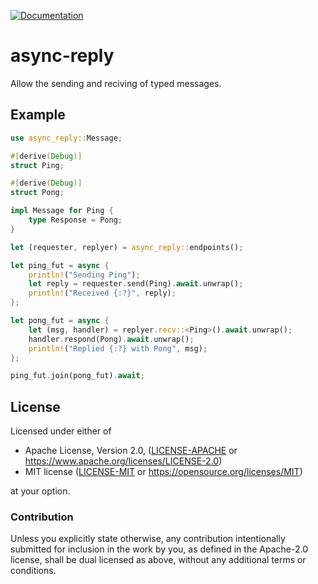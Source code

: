 [![Documentation](https://docs.rs/async-reply/badge.svg)](https://docs.rs/async-reply)

# async-reply

Allow the sending and reciving of typed messages.

## Example
```rust
use async_reply::Message;

#[derive(Debug)]
struct Ping;

#[derive(Debug)]
struct Pong;

impl Message for Ping {
    type Response = Pong;
}

let (requester, replyer) = async_reply::endpoints();

let ping_fut = async {
    println!("Sending Ping");
    let reply = requester.send(Ping).await.unwrap();
    println!("Received {:?}", reply);
};

let pong_fut = async {
    let (msg, handler) = replyer.recv::<Ping>().await.unwrap();
    handler.respond(Pong).await.unwrap();
    println!("Replied {:?} with Pong", msg);
};

ping_fut.join(pong_fut).await;
```

## License

Licensed under either of

 * Apache License, Version 2.0, ([LICENSE-APACHE](LICENSE-APACHE) or https://www.apache.org/licenses/LICENSE-2.0)
 * MIT license ([LICENSE-MIT](LICENSE-MIT) or https://opensource.org/licenses/MIT)

at your option.

### Contribution

Unless you explicitly state otherwise, any contribution intentionally
submitted for inclusion in the work by you, as defined in the
Apache-2.0 license, shall be dual licensed as above, without any
additional terms or conditions.
